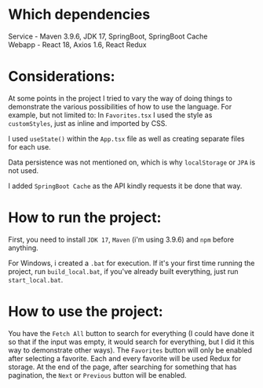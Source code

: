 # Which dependencies
Service - Maven 3.9.6, JDK 17, SpringBoot, SpringBoot Cache
<br>
Webapp - React 18, Axios 1.6, React Redux


# Considerations:

At some points in the project I tried to vary the way of doing things to demonstrate the various possibilities of how to use the language. For example, but not limited to:
In `Favorites.tsx` I used the style as `customStyles`, just as inline and imported by CSS.

I used `useState()` within the `App.tsx` file as well as creating separate files for each use.

Data persistence was not mentioned on, which is why `localStorage` or `JPA` is not used.

I added `SpringBoot Cache` as the API kindly requests it be done that way.


# How to run the project:

First, you need to install `JDK 17`, `Maven` (i'm using 3.9.6) and `npm` before anything.

For Windows, i created a `.bat` for execution.
If it's your first time running the project, run `build_local.bat`, if you've already built everything, just run `start_local.bat`.


# How to use the project:

You have the `Fetch All` button to search for everything (I could have done it so that if the input was empty, it would search for everything, but I did it this way to demonstrate other ways).
The `Favorites` button will only be enabled after selecting a favorite. Each and every favorite will be used Redux for storage.
At the end of the page, after searching for something that has pagination, the `Next` or `Previous` button will be enabled.